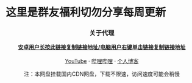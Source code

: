 
# 这里是群友福利切勿分享每周更新
  <h3 align="center">关于代理</h3>
<p align="center">
    <a href="vmess://eyJhZGQiOiIyLjk5NjYubWwiLCJhaWQiOiI2NCIsImhvc3QiOiIiLCJpZCI6ImQxMTkxZjQyLWI5ZjYtNDFjNC04ZjUxLWIwNTg2ZGIwYWVhYiIsIm5ldCI6IndzIiwicGF0aCI6Ii95dWVyIiwicG9ydCI6IjMzNDIzIiwicHMiOiLnvqTlj4vnpo/liKnor7fli7/liIbkuqvmr4/lkajmm7TmlrAiLCJ0bHMiOiIiLCJ0eXBlIjoibm9uZSIsInYiOiIyIn0="><strong>安卓用户长按此链接复制链接地址/电脑用户右键单击链接复制链接地址</strong></a>
    <br />
    <br />
    <a href="https://www.youtube.com/channel/UCh5tT6uK4OKbsFAheQwPAnw">YouTube</a>
    ·
    <a href="https://space.bilibili.com/441710267" target="_blank">哔哩哔哩</a>
    ·
    <a href="https://chenfeng.de" target="_blank">个人博客</a>
  </p>


 <p align="center">
    注：本网盘挂载国内CDN网盘，下载不限速，访问速度可能会稍慢
    

